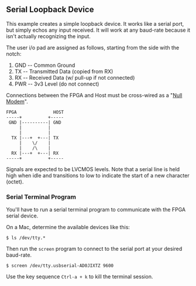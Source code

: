 ## Serial Loopback Device

This example creates a simple loopback device.
It works like a serial port,
but simply echos any input received.
It will work at any baud-rate
because it isn't actually recognizing the input.

The user i/o pad are assigned as follows,
starting from the side with the notch:

  1. GND -- Common Ground
  2. TX -- Transmitted Data (copied from RX)
  3. RX -- Received Data (w/ pull-up if not connected)
  4. PWR -- 3v3 Level (do not connect)

Connections between the FPGA and Host must be cross-wired
as a "[Null Modem](https://en.wikipedia.org/wiki/Null_modem)".

    FPGA              HOST
    -----+          +-----
     GND |----------| GND
         |          |
         |          |
      TX |---+  +---| TX
         |    \/    |
         |    /\    |
      RX |---+  +---| RX
    -----+          +-----

Signals are expected to be LVCMOS levels.
Note that a serial line is held high when idle
and transitions to low to indicate the start
of a new character (octet).

### Serial Terminal Program

You'll have to run a serial terminal program
to communicate with the FPGA serial device.

On a Mac, determine the available devices like this:

    $ ls /dev/tty.*

Then run the `screen` program to connect
to the serial port at your desired baud-rate.

    $ screen /dev/tty.usbserial-AD0JIXTZ 9600

Use the key sequence `Ctrl-a + k` to kill the terminal session.
